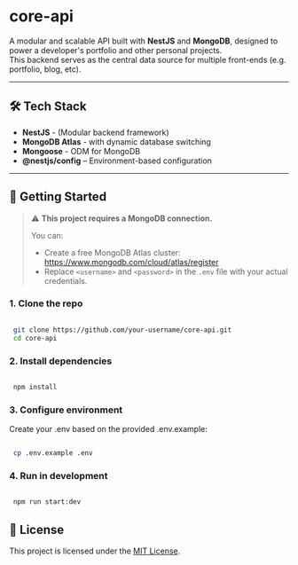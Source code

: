 # core-api

A modular and scalable API built with **NestJS** and **MongoDB**, designed to power a developer's portfolio and other personal projects.  
This backend serves as the central data source for multiple front-ends (e.g. portfolio, blog, etc).

---

## 🛠️ Tech Stack

- **NestJS** - (Modular backend framework)
- **MongoDB Atlas** - with dynamic database switching
- **Mongoose** - ODM for MongoDB
- **@nestjs/config** – Environment-based configuration

---

## 🚀 Getting Started

> ⚠️ **This project requires a MongoDB connection.**
>
> You can:
>
> - Create a free MongoDB Atlas cluster: https://www.mongodb.com/cloud/atlas/register
> - Replace `<username>` and `<password>` in the `.env` file with your actual credentials.

### 1. Clone the repo

```bash

 git clone https://github.com/your-username/core-api.git
 cd core-api

```

### 2. Install dependencies

```bash

 npm install

```

### 3. Configure environment

Create your .env based on the provided .env.example:

```bash

 cp .env.example .env

```

### 4. Run in development

```bash

 npm run start:dev

```

## 📄 License

This project is licensed under the [MIT License](LICENSE).
